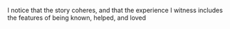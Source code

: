 I notice that the story coheres, and that the experience I witness includes the features of being known, helped, and loved
